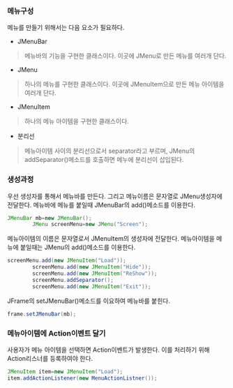 ### 메뉴구성
메뉴를 만들기 위해서는 다음 요소가 필요하다.

* JMenuBar
> 메뉴바의 기능을 구현한 클래스이다. 이곳에 JMenu로 만든 메뉴를 여러개 단다.
* JMenu
> 하나의 메뉴를 구현한 클래스이다. 이곳에 JMenuItem으로 만든 메뉴 아이템을 여러개 단다.
* JMenuItem
> 하나의 메뉴 아이템을 구현한 클래스이다.
* 분리선
> 메뉴아이템 사이의 분리선으로서 separator라고 부르며, JMenu의 addSeparator()메소드를 호출하면 메누에 분리선이 삽입된다.



### 생성과정

우선 생성자를 통해서 메뉴바를 만든다.
그리고 메뉴이름은 문자열로 JMenu생성자에 전달한다. 메뉴바에 메뉴를 붙일때 JMenuBar의 add()메소드를 이용한다.
```java
JMenuBar mb=new JMenuBar();
		JMenu screenMenu=new JMenu("Screen");
```

메뉴아이템의 이름은 문자열로서 JMenuItem의 생성자에 전달한다.
메뉴아이템을 메뉴에 붙일때는 JMenu의 add()메소드를 이용한다.

```java
screenMenu.add(new JMenuItem("Load"));
		screenMenu.add(new JMenuItem("Hide"));
		screenMenu.add(new JMenuItem("ReShow"));
		screenMenu.addSeparator();
		screenMenu.add(new JMenuItem("Exit"));
```

JFrame의 setJMenuBar()메소드를 이요하여 메뉴바를 붙힌다.
```java
frame.setJMenuBar(mb);
```

### 메뉴아이템에 Action이벤트 달기

사용자가 메뉴 아이템을 선택하면 Action이벤트가 발생한다.
이를 처리하기 위해 Action리스너를 등록하여야 한다.

```java
JMenuItem item=new JMenuItem("Load");
item.addActionListener(new MenuActionListner());
```



